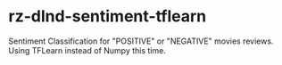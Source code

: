 # rz-dlnd-sentiment-tflearn
Sentiment Classification for "POSITIVE" or "NEGATIVE" movies reviews. Using TFLearn instead of Numpy this time.
